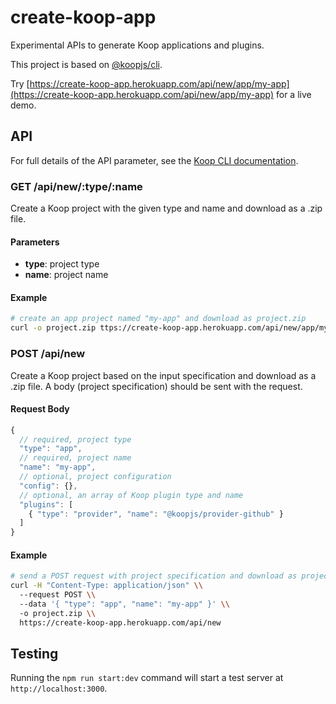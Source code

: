 # create-koop-app

Experimental APIs to generate Koop applications and plugins.

This project is based on [@koopjs/cli](https://github.com/koopjs/koop-cli).

Try [https://create-koop-app.herokuapp.com/api/new/app/my-app](https://create-koop-app.herokuapp.com/api/new/app/my-app) for a live demo.

## API

For full details of the API parameter, see the [Koop CLI documentation](https://github.com/koopjs/koop-cli/blob/master/README.md).

### GET /api/new/:type/:name

Create a Koop project with the given type and name and download as a .zip file.

#### Parameters

* **type**: project type
* **name**: project name

#### Example

``` bash
# create an app project named "my-app" and download as project.zip
curl -o project.zip ttps://create-koop-app.herokuapp.com/api/new/app/my-app
```

### POST /api/new

Create a Koop project based on the input specification and download as a .zip file. A body (project specification) should be sent with the request.

#### Request Body

``` javascript
{
  // required, project type
  "type": "app",
  // required, project name
  "name": "my-app",
  // optional, project configuration
  "config": {},
  // optional, an array of Koop plugin type and name
  "plugins": [
    { "type": "provider", "name": "@koopjs/provider-github" }
  ]
}
```

#### Example

``` bash
# send a POST request with project specification and download as project.zip
curl -H "Content-Type: application/json" \\
  --request POST \\
  --data '{ "type": "app", "name": "my-app" }' \\
  -o project.zip \\
  https://create-koop-app.herokuapp.com/api/new
```

## Testing

Running the `npm run start:dev` command will start a test server at `http://localhost:3000`.
